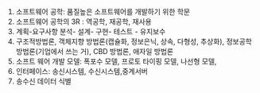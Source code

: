 1. 소프트웨어 공학: 품질높은 소프트웨어를 개발하기 위한 학문
2. 소프트웨어 공학의 3R : 역공학, 재공학, 재사용
3. 계획-요구사항 분석- 설계- 구현-  테스트 - 유지보수
4. 구조적방법론, 객체지향 방법론(캡슐화, 정보은닉, 상속, 다형성, 추상화), 정보공학 방법론(기업에서 쓰는 거), CBD 방법론, 애자일 방법론
5. 소프트 웨어 개발 모델: 폭포수 모델, 프로토 타이핑 모델, 나선형 모델, 
6. 인터페이스: 송신시스템, 수신시스템,중계서버
7. 송수신 데이터 식별
   
